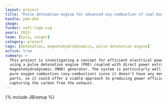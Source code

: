 ```yaml
---
layout: project
title: "Pulse detonation engine for advanced oxy-combustion of coal-based fuels"
handle: pde-mhd
image:
funder: netl-logo.svg
years: 2013-
team: [kyle, zaiger]
category: project
tags: [detonation, magnetohydrodynamics, pulse detonation engine]
active: true
summary: >
  This project is investigating a concept for efficient electrical power generation
  using a pulse detonation engine (PDE) coupled with direct power extraction via a
  magnetohydrodynamic (MHD) generator. The system is particularly well-suited for
  pure oxygen combustion (oxy-combustion) since it doesn't have any moving interior
  parts, so it could offer a viable approach to producing power efficiently and
  capturing the carbon from the exhaust.
---
```

{% include JB/setup %}
